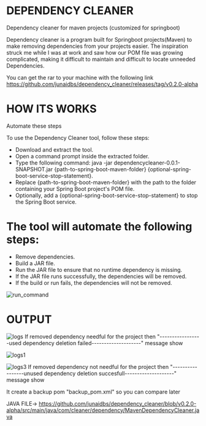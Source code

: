 # DEPENDENCY CLEANER
Dependency cleaner for maven projects (customized for springboot)

Dependency cleaner is a program built for Springboot projects(Maven) to make removing dependencies from your projects easier.
The inspiration struck me while I was at work and saw how our POM file was growing complicated, making it difficult to
maintain and difficult to locate unneeded Dependencies.


 You can get the rar to your machine with the following link
https://github.com/junaidbs/dependency_cleaner/releases/tag/v0.2.0-alpha

# HOW ITS WORKS

Automate these steps

To use the Dependency Cleaner tool, follow these steps:

* Download and extract the tool.
* Open a command prompt inside the extracted folder.
* Type the following command: java -jar dependencycleaner-0.0.1-SNAPSHOT.jar {path-to-spring-boot-maven-folder} {optional-spring-boot-service-stop-statement}.
* Replace {path-to-spring-boot-maven-folder} with the path to the folder containing your Spring Boot project's POM file.
* Optionally, add a {optional-spring-boot-service-stop-statement} to stop the Spring Boot service.
# The tool will automate the following steps:
* Remove dependencies.
* Build a JAR file.
* Run the JAR file to ensure that no runtime dependency is missing.
* If the JAR file runs successfully, the dependencies will be removed.
* If the build or run fails, the dependencies will not be removed.

![run_command](https://user-images.githubusercontent.com/70962606/195415362-b98451e9-0fb9-4860-93e0-490d9bdf68fc.jpg)


# OUTPUT

![logs](https://user-images.githubusercontent.com/70962606/195415565-813bf577-e338-44ac-9ccf-968abd717a59.jpg)
If  removed dependency needful for the project then "-----------------used dependency deletion failed--------------------" message show

![logs1](https://user-images.githubusercontent.com/70962606/195415717-1d79042b-0725-4d9a-8da1-0766fdb9693f.jpg)


![logs3](https://user-images.githubusercontent.com/70962606/195415732-71b7ee81-ba4e-4825-a007-68487fac5f91.jpg)
If  removed dependency not needful for the project then "-----------------unused dependency deletion succesfull--------------------" message show

It create a backup pom "backup_pom.xml" so you can compare later

JAVA FILE-> https://github.com/junaidbs/dependency_cleaner/blob/v0.2.0-alpha/src/main/java/com/cleaner/dependency/MavenDependencyCleaner.java
